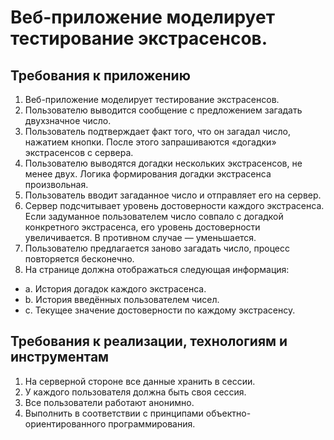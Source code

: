 # Веб-приложение моделирует тестирование экстрасенсов.

## Требования к приложению
1. Веб-приложение моделирует тестирование экстрасенсов.
2. Пользователю выводится сообщение с предложением загадать двухзначное число.
3. Пользователь подтверждает факт того, что он загадал число, нажатием кнопки. После этого 
запрашиваются «догадки» экстрасенсов с сервера.
4. Пользователю выводятся догадки нескольких экстрасенсов, не менее двух. Логика 
формирования догадки экстрасенса произвольная.
5. Пользователь вводит загаданное число и отправляет его на сервер.
6. Сервер подсчитывает уровень достоверности каждого экстрасенса. Если задуманное 
пользователем число совпало с догадкой конкретного экстрасенса, его уровень достоверности 
увеличивается. В противном случае — уменьшается.
7. Пользователю предлагается заново загадать число, процесс повторяется бесконечно.
8. На странице должна отображаться следующая информация:
- a. История догадок каждого экстрасенса.
- b. История введённых пользователем чисел.
- c. Текущее значение достоверности по каждому экстрасенсу.
## Требования к реализации, технологиям и инструментам
1. На серверной стороне все данные хранить в сессии.
2. У каждого пользователя должна быть своя сессия.
3. Все пользователи работают анонимно.
4. Выполнить в соответствии с принципами объектно-ориентированного программирования.

